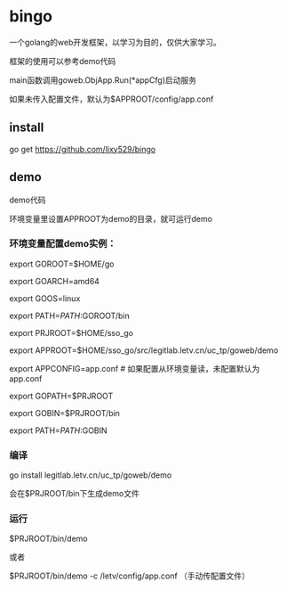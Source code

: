 bingo
======

一个golang的web开发框架，以学习为目的，仅供大家学习。

框架的使用可以参考demo代码

main函数调用goweb.ObjApp.Run(*appCfg)启动服务

如果未传入配置文件，默认为$APPROOT/config/app.conf


install
-------

go get https://github.com/lixy529/bingo

demo
------

demo代码

环境变量里设置APPROOT为demo的目录，就可运行demo

### 环境变量配置demo实例：

export GOROOT=$HOME/go

export GOARCH=amd64

export GOOS=linux

export PATH=$PATH:$GOROOT/bin



export PRJROOT=$HOME/sso_go

export APPROOT=$HOME/sso_go/src/legitlab.letv.cn/uc_tp/goweb/demo

export APPCONFIG=app.conf # 如果配置从环境变量读，未配置默认为app.conf

export GOPATH=$PRJROOT

export GOBIN=$PRJROOT/bin

export PATH=$PATH:$GOBIN

### 编译

go install legitlab.letv.cn/uc_tp/goweb/demo

会在$PRJROOT/bin下生成demo文件

### 运行

$PRJROOT/bin/demo

或者

$PRJROOT/bin/demo -c /letv/config/app.conf （手动传配置文件）